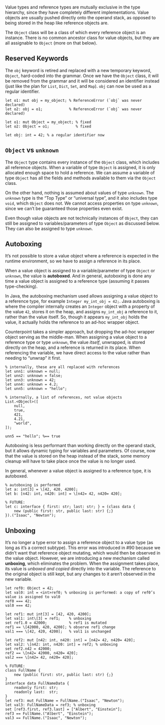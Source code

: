 Value types and reference types are mutually exclusive in the type hierarchy, since they have completely different implementations. Value objects are usually pushed directly onto the operand stack, as opposed to being stored in the heap like reference objects are.

The `Object` class will be a class of which every reference object is an instance. There is no common ancestor class for value objects, but they are all assignable to `Object` (more on that below).

## Reserved Keywords
The `obj` keyword is retired and replaced with a new temporary keyword, `Object`, hard-coded into the grammar. Once we have the `Object` class, it will be removed from the grammar and it will be considered an identifier instead (just like the plan for `List`, `Dict`, `Set`, and `Map`). `obj` can now be used as a regular identifier.
```cp
let o1: mut obj = my_object; % ReferenceError (`obj` was never declared)
let o2: obj = o1;            % ReferenceError (`obj` was never declared)

let o1: mut Object = my_object; % fixed
let o2: Object = o1;            % fixed

let obj: int = 42; % a regular identifier now
```

## `Object` vs `unknown`
The `Object` type contains every instance of the `Object` class, which includes all reference objects. When a variable of type `Object` is assigned, it is only allocated enough space to hold a reference. We can assume a variable of type `Object` has all the fields and methods available to them via the `Object` class.

On the other hand, nothing is assumed about values of type `unknown`. The `unknown` type is the “Top Type” or “universal type”, and it also includes type `void`, which `Object` does not. We cannot access properties on type `unknown`, since we can’t be guaranteed those properties even exist.

Even though value objects are not technically instances of `Object`, they can still be assigned to variables/parameters of type `Object` as discussed below. They can also be assigned to type `unknown`.

## Autoboxing
It’s not possible to store a value object where a reference is expected in the runtime environment, so we have to assign a reference in its place.

When a value object is assigned to a variable/parameter of type `Object` or `unknown`, the value is **autoboxed**. And in general, autoboxing is done any time a value object is assigned to a reference type (assuming it passes type-checking).

In Java, the autoboxing mechanism used allows assigning a value object to a reference type, for example `Integer my_int_obj = 42;`. Java autoboxing is where the compiler internally creates an `Integer` object with a property of the value `42`, stores it on the heap, and assigns `my_int_obj` a reference to it, rather than the value itself. So, though it appears `my_int_obj` holds the value, it actually holds the reference to an ad-hoc wrapper object.

Counterpoint takes a simpler approach, but dropping the ad-hoc wrapper object serving as the middle-man. When assigning a value object to a reference type or type `unknown`, the value *itself*, unwrapped, is stored directly on the heap, and a reference is returned in its place. When referencing the variable, we have direct access to the value rather than needing to “unwrap” it first.
```cp
% internally, these are all replaced with references
let unn1: unknown = null;
let unn2: unknown = false;
let unn3: unknown = 42;
let unn4: unknown = 4.2;
let unn5: unknown = "hello";

% internally, a list of references, not value objects
List.<Object>([
	null,
	true,
	421,
	4.21,
	"world",
]);

unn5 == "hello"; %== true
```
Autoboxing is less performant than working directly on the operand stack, but it allows dynamic typing for variables and parameters. Of course, now that the value is stored on the heap instead of the stack, some memory cleanup will have to take place once the value is no longer used.

In general, whenever a value object is assigned to a reference type, it is autoboxed.
```cp
% autoboxing is performed
let a: int[3] = \[42, 420, 4200];
let b: [n42: int, n420: int] = \[n42= 42, n420= 420];

% FUTURE:
let c: interface { first: str; last: str; } = (class data {
	new (public first: str, public last: str) {;}
}).("Isaac", "Newton");
```

## Unboxing
It’s no longer a type error to assign a reference object to a value type (as long as it’s a correct subtype). This error was introduced in #90 because we didn’t want that reference object mutating, which would then be observed in the value object. However, we are introducing a new mechanism called **unboxing**, which eliminates the problem. When the assignment takes place, its value is *unboxed and copied* directly into the variable. The reference to the original object is still kept, but any changes to it aren’t observed in the new variable.
```cp
let ref0: Object = 42;
let val0: int = <int>ref0; % unboxing is performed: a copy of ref0’s value is assigned to val0
ref0 === 42;
val0 === 42;

let ref1: mut int[3] = [42, 420, 4200];
let val1: int\[3] = ref1;    % unboxing
set ref1.0 = 42000;          % ref1 is mutated
ref1 == \[42000, 420, 4200]; % observe ref1 change
val1 === \[42, 420, 4200];   % val1 is unchanged

let ref2: mut [n42: int, n420: int] = [n42= 42, n420= 420];
let val2: \[n42: int, n420: int] = ref2; % unboxing
set ref2.n42 = 42000;
ref2 == \[n42= 42000, n420= 420];
val2 === \[n42= 42, n420= 420];

% FUTURE:
class FullName {
	new (public first: str, public last: str) {;}
}
interface data FullNameData {
	readonly first: str;
	readonly last:  str;
}
let ref3: mut FullName = FullName.("Isaac", "Newton");
let val3: FullNameData = ref3; % unboxing
set [ref3.first, ref3.last] = ["Albert", "Einstein"];
ref3 == FullName.("Albert", "Einstein");
val3 == FullName.("Isaac", "Newton");
```
